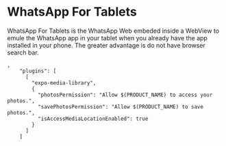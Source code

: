 # WhatsApp For Tablets

WhatsApp For Tablets is the WhatsApp Web embeded inside a WebView to emule the WhatsApp app in your tablet when you already have the app installed in your phone. The greater advantage is do not have browser search bar.

```
,
    "plugins": [
      [
        "expo-media-library",
        {
          "photosPermission": "Allow $(PRODUCT_NAME) to access your photos.",
          "savePhotosPermission": "Allow $(PRODUCT_NAME) to save photos.",
          "isAccessMediaLocationEnabled": true
        }
      ]
    ]
```
